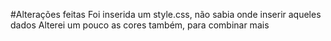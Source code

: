 #Alterações feitas
Foi inserida um style.css, não sabia onde inserir aqueles dados
Alterei um pouco as cores também, para combinar mais